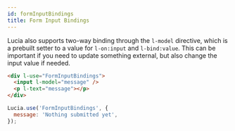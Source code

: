```yaml
---
id: formInputBindings
title: Form Input Bindings
---
```


Lucia also supports two-way binding through the `l-model` directive, which is a prebuilt setter to a value for `l-on:input` and `l-bind:value`. This can be important if you need to update something external, but also change the input value if needed.

```html
<div l-use="FormInputBindings">
  <input l-model="message" />
  <p l-text="message"></p>
</div>
```

```javascript
Lucia.use('FormInputBindings', {
  message: 'Nothing submitted yet',
});
```

